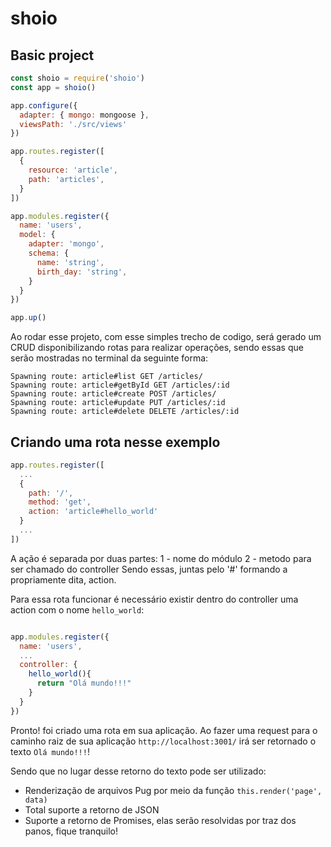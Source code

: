 # shoio


## Basic project

```javascript
const shoio = require('shoio')
const app = shoio()

app.configure({
  adapter: { mongo: mongoose },
  viewsPath: './src/views'
})

app.routes.register([
  {
    resource: 'article',
    path: 'articles',
  }
])

app.modules.register({
  name: 'users',
  model: {
    adapter: 'mongo',
    schema: {
      name: 'string',
      birth_day: 'string',
    }
  }
})

app.up()
``` 

Ao rodar esse projeto, com esse simples trecho de codigo, será gerado um CRUD disponibilizando rotas para realizar operações, sendo essas que serão mostradas no terminal da seguinte forma:

```
Spawning route: article#list GET /articles/
Spawning route: article#getById GET /articles/:id
Spawning route: article#create POST /articles/
Spawning route: article#update PUT /articles/:id
Spawning route: article#delete DELETE /articles/:id
```

## Criando uma rota nesse exemplo

```javascript
app.routes.register([
  ...
  {
    path: '/',
    method: 'get',
    action: 'article#hello_world'
  }
  ...
])
```

A ação é separada por duas partes:
  1 - nome do módulo
  2 - metodo para ser chamado do controller
Sendo essas, juntas pelo '#' formando a propriamente dita, action.

Para essa rota funcionar é necessário existir dentro do controller uma action com o nome `hello_world`:

```javascript

app.modules.register({
  name: 'users',
  ...
  controller: {
    hello_world(){
      return "Olá mundo!!!"
    }
  }
})

```

Pronto! foi criado uma rota em sua aplicação. Ao fazer uma request para o caminho raiz de sua aplicação `http://localhost:3001/` irá ser retornado o texto `Olá mundo!!!`!

Sendo que no lugar desse retorno do texto pode ser utilizado:
  - Renderização de arquivos Pug por meio da função `this.render('page', data)`
  - Total suporte a retorno de JSON
  - Suporte a retorno de Promises, elas serão resolvidas por traz dos panos, fique tranquilo!
  


  










